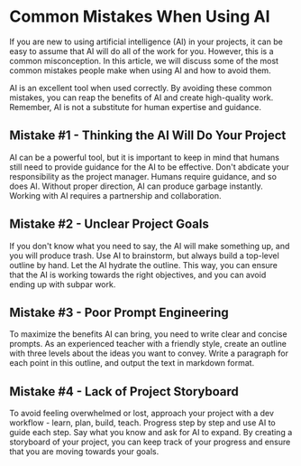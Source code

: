 # Common Mistakes When Using AI

If you are new to using artificial intelligence (AI) in your projects, it can be easy to assume that
AI will do all of the work for you. However, this is a common misconception. In this article, we
will discuss some of the most common mistakes people make when using AI and how to avoid them.

AI is an excellent tool when used correctly. By avoiding these common mistakes, you
can reap the benefits of AI and create high-quality work. Remember, AI is not a substitute for
human expertise and guidance.


## Mistake #1 - Thinking the AI Will Do Your Project

AI can be a powerful tool, but it is important to keep in mind that humans still need to provide
guidance for the AI to be effective. Don't abdicate your responsibility as the project manager.
Humans require guidance, and so does AI. Without proper direction, AI can produce garbage
instantly. Working with AI requires a partnership and collaboration.

## Mistake #2 - Unclear Project Goals

If you don't know what you need to say, the AI will make something up, and you will produce trash.
Use AI to brainstorm, but always build a top-level outline by hand. Let the AI hydrate the outline.
This way, you can ensure that the AI is working towards the right objectives, and you can avoid
ending up with subpar work.

## Mistake #3 - Poor Prompt Engineering

To maximize the benefits AI can bring, you need to write clear and concise prompts. As an
experienced teacher with a friendly style, create an outline with three levels about the ideas you
want to convey. Write a paragraph for each point in this outline, and output the text in markdown
format.

## Mistake #4 - Lack of Project Storyboard

To avoid feeling overwhelmed or lost, approach your project with a dev workflow - learn, plan,
build, teach. Progress step by step and use AI to guide each step. Say what you know and ask for AI
to expand. By creating a storyboard of your project, you can keep track of your progress and ensure
that you are moving towards your goals.

